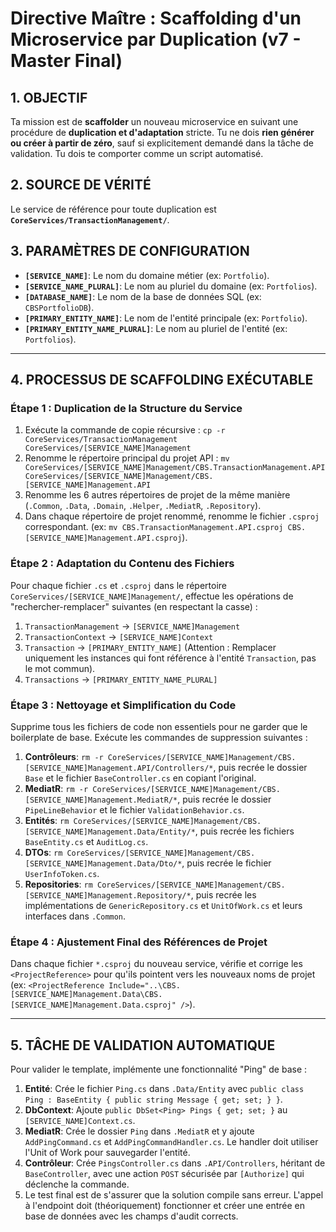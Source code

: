 # Directive Maître : Scaffolding d'un Microservice par Duplication (v7 - Master Final)

## 1. OBJECTIF

Ta mission est de **scaffolder** un nouveau microservice en suivant une procédure de **duplication et d'adaptation** stricte. Tu ne dois **rien générer ou créer à partir de zéro**, sauf si explicitement demandé dans la tâche de validation. Tu dois te comporter comme un script automatisé.

## 2. SOURCE DE VÉRITÉ

Le service de référence pour toute duplication est **`CoreServices/TransactionManagement/`**.

## 3. PARAMÈTRES DE CONFIGURATION

*   **`[SERVICE_NAME]`**: Le nom du domaine métier (ex: `Portfolio`).
*   **`[SERVICE_NAME_PLURAL]`**: Le nom au pluriel du domaine (ex: `Portfolios`).
*   **`[DATABASE_NAME]`**: Le nom de la base de données SQL (ex: `CBSPortfolioDB`).
*   **`[PRIMARY_ENTITY_NAME]`**: Le nom de l'entité principale (ex: `Portfolio`).
*   **`[PRIMARY_ENTITY_NAME_PLURAL]`**: Le nom au pluriel de l'entité (ex: `Portfolios`).

---

## 4. PROCESSUS DE SCAFFOLDING EXÉCUTABLE

### Étape 1 : Duplication de la Structure du Service
1.  Exécute la commande de copie récursive : `cp -r CoreServices/TransactionManagement CoreServices/[SERVICE_NAME]Management`
2.  Renomme le répertoire principal du projet API : `mv CoreServices/[SERVICE_NAME]Management/CBS.TransactionManagement.API CoreServices/[SERVICE_NAME]Management/CBS.[SERVICE_NAME]Management.API`
3.  Renomme les 6 autres répertoires de projet de la même manière (`.Common`, `.Data`, `.Domain`, `.Helper`, `.MediatR`, `.Repository`).
4.  Dans chaque répertoire de projet renommé, renomme le fichier `.csproj` correspondant. (ex: `mv CBS.TransactionManagement.API.csproj CBS.[SERVICE_NAME]Management.API.csproj`).

### Étape 2 : Adaptation du Contenu des Fichiers
Pour chaque fichier `.cs` et `.csproj` dans le répertoire `CoreServices/[SERVICE_NAME]Management/`, effectue les opérations de "rechercher-remplacer" suivantes (en respectant la casse) :

1.  `TransactionManagement` -> `[SERVICE_NAME]Management`
2.  `TransactionContext` -> `[SERVICE_NAME]Context`
3.  `Transaction` -> `[PRIMARY_ENTITY_NAME]` (Attention : Remplacer uniquement les instances qui font référence à l'entité `Transaction`, pas le mot commun).
4.  `Transactions` -> `[PRIMARY_ENTITY_NAME_PLURAL]`

### Étape 3 : Nettoyage et Simplification du Code
Supprime tous les fichiers de code non essentiels pour ne garder que le boilerplate de base. Exécute les commandes de suppression suivantes :

1.  **Contrôleurs**: `rm -r CoreServices/[SERVICE_NAME]Management/CBS.[SERVICE_NAME]Management.API/Controllers/*`, puis recrée le dossier `Base` et le fichier `BaseController.cs` en copiant l'original.
2.  **MediatR**: `rm -r CoreServices/[SERVICE_NAME]Management/CBS.[SERVICE_NAME]Management.MediatR/*`, puis recrée le dossier `PipeLineBehavior` et le fichier `ValidationBehavior.cs`.
3.  **Entités**: `rm CoreServices/[SERVICE_NAME]Management/CBS.[SERVICE_NAME]Management.Data/Entity/*`, puis recrée les fichiers `BaseEntity.cs` et `AuditLog.cs`.
4.  **DTOs**: `rm CoreServices/[SERVICE_NAME]Management/CBS.[SERVICE_NAME]Management.Data/Dto/*`, puis recrée le fichier `UserInfoToken.cs`.
5.  **Repositories**: `rm CoreServices/[SERVICE_NAME]Management/CBS.[SERVICE_NAME]Management.Repository/*`, puis recrée les implémentations de `GenericRepository.cs` et `UnitOfWork.cs` et leurs interfaces dans `.Common`.

### Étape 4 : Ajustement Final des Références de Projet
Dans chaque fichier `*.csproj` du nouveau service, vérifie et corrige les `<ProjectReference>` pour qu'ils pointent vers les nouveaux noms de projet (ex: `<ProjectReference Include="..\CBS.[SERVICE_NAME]Management.Data\CBS.[SERVICE_NAME]Management.Data.csproj" />`).

---

## 5. TÂCHE DE VALIDATION AUTOMATIQUE

Pour valider le template, implémente une fonctionnalité "Ping" de base :
1.  **Entité**: Crée le fichier `Ping.cs` dans `.Data/Entity` avec `public class Ping : BaseEntity { public string Message { get; set; } }`.
2.  **DbContext**: Ajoute `public DbSet<Ping> Pings { get; set; }` au `[SERVICE_NAME]Context.cs`.
3.  **MediatR**: Crée le dossier `Ping` dans `.MediatR` et y ajoute `AddPingCommand.cs` et `AddPingCommandHandler.cs`. Le handler doit utiliser l'Unit of Work pour sauvegarder l'entité.
4.  **Contrôleur**: Crée `PingsController.cs` dans `.API/Controllers`, héritant de `BaseController`, avec une action `POST` sécurisée par `[Authorize]` qui déclenche la commande.
5.  Le test final est de s'assurer que la solution compile sans erreur. L'appel à l'endpoint doit (théoriquement) fonctionner et créer une entrée en base de données avec les champs d'audit corrects.
